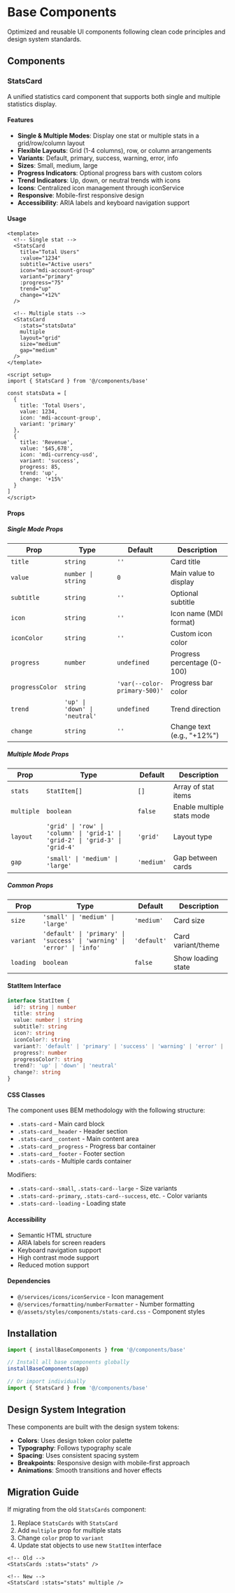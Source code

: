 # Base Components

Optimized and reusable UI components following clean code principles and design system standards.

## Components

### StatsCard

A unified statistics card component that supports both single and multiple statistics display.

#### Features

- **Single & Multiple Modes**: Display one stat or multiple stats in a grid/row/column layout
- **Flexible Layouts**: Grid (1-4 columns), row, or column arrangements
- **Variants**: Default, primary, success, warning, error, info
- **Sizes**: Small, medium, large
- **Progress Indicators**: Optional progress bars with custom colors
- **Trend Indicators**: Up, down, or neutral trends with icons
- **Icons**: Centralized icon management through iconService
- **Responsive**: Mobile-first responsive design
- **Accessibility**: ARIA labels and keyboard navigation support

#### Usage

```vue
<template>
  <!-- Single stat -->
  <StatsCard
    title="Total Users"
    :value="1234"
    subtitle="Active users"
    icon="mdi-account-group"
    variant="primary"
    :progress="75"
    trend="up"
    change="+12%"
  />

  <!-- Multiple stats -->
  <StatsCard
    :stats="statsData"
    multiple
    layout="grid"
    size="medium"
    gap="medium"
  />
</template>

<script setup>
import { StatsCard } from '@/components/base'

const statsData = [
  {
    title: 'Total Users',
    value: 1234,
    icon: 'mdi-account-group',
    variant: 'primary'
  },
  {
    title: 'Revenue',
    value: '$45,678',
    icon: 'mdi-currency-usd',
    variant: 'success',
    progress: 85,
    trend: 'up',
    change: '+15%'
  }
]
</script>
```

#### Props

##### Single Mode Props

| Prop | Type | Default | Description |
|------|------|---------|-------------|
| `title` | `string` | `''` | Card title |
| `value` | `number \| string` | `0` | Main value to display |
| `subtitle` | `string` | `''` | Optional subtitle |
| `icon` | `string` | `''` | Icon name (MDI format) |
| `iconColor` | `string` | `''` | Custom icon color |
| `progress` | `number` | `undefined` | Progress percentage (0-100) |
| `progressColor` | `string` | `'var(--color-primary-500)'` | Progress bar color |
| `trend` | `'up' \| 'down' \| 'neutral'` | `undefined` | Trend direction |
| `change` | `string` | `''` | Change text (e.g., "+12%") |

##### Multiple Mode Props

| Prop | Type | Default | Description |
|------|------|---------|-------------|
| `stats` | `StatItem[]` | `[]` | Array of stat items |
| `multiple` | `boolean` | `false` | Enable multiple stats mode |
| `layout` | `'grid' \| 'row' \| 'column' \| 'grid-1' \| 'grid-2' \| 'grid-3' \| 'grid-4'` | `'grid'` | Layout type |
| `gap` | `'small' \| 'medium' \| 'large'` | `'medium'` | Gap between cards |

##### Common Props

| Prop | Type | Default | Description |
|------|------|---------|-------------|
| `size` | `'small' \| 'medium' \| 'large'` | `'medium'` | Card size |
| `variant` | `'default' \| 'primary' \| 'success' \| 'warning' \| 'error' \| 'info'` | `'default'` | Card variant/theme |
| `loading` | `boolean` | `false` | Show loading state |

#### StatItem Interface

```typescript
interface StatItem {
  id?: string | number
  title: string
  value: number | string
  subtitle?: string
  icon?: string
  iconColor?: string
  variant?: 'default' | 'primary' | 'success' | 'warning' | 'error' | 'info'
  progress?: number
  progressColor?: string
  trend?: 'up' | 'down' | 'neutral'
  change?: string
}
```

#### CSS Classes

The component uses BEM methodology with the following structure:

- `.stats-card` - Main card block
- `.stats-card__header` - Header section
- `.stats-card__content` - Main content area
- `.stats-card__progress` - Progress bar container
- `.stats-card__footer` - Footer section
- `.stats-cards` - Multiple cards container

Modifiers:
- `.stats-card--small`, `.stats-card--large` - Size variants
- `.stats-card--primary`, `.stats-card--success`, etc. - Color variants
- `.stats-card--loading` - Loading state

#### Accessibility

- Semantic HTML structure
- ARIA labels for screen readers
- Keyboard navigation support
- High contrast mode support
- Reduced motion support

#### Dependencies

- `@/services/icons/iconService` - Icon management
- `@/services/formatting/numberFormatter` - Number formatting
- `@/assets/styles/components/stats-card.css` - Component styles

## Installation

```typescript
import { installBaseComponents } from '@/components/base'

// Install all base components globally
installBaseComponents(app)

// Or import individually
import { StatsCard } from '@/components/base'
```

## Design System Integration

These components are built with the design system tokens:

- **Colors**: Uses design token color palette
- **Typography**: Follows typography scale
- **Spacing**: Uses consistent spacing system
- **Breakpoints**: Responsive design with mobile-first approach
- **Animations**: Smooth transitions and hover effects

## Migration Guide

If migrating from the old `StatsCards` component:

1. Replace `StatsCards` with `StatsCard`
2. Add `multiple` prop for multiple stats
3. Change `color` prop to `variant`
4. Update stat objects to use new `StatItem` interface

```vue
<!-- Old -->
<StatsCards :stats="stats" />

<!-- New -->
<StatsCard :stats="stats" multiple />
```